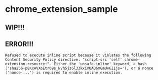 # chrome_extension_sample

## WIP!!!

## ERROR!!!
```
Refused to execute inline script because it violates the following Content Security Policy directive: "script-src 'self' chrome-extension-resource:". Either the 'unsafe-inline' keyword, a hash ('sha256-p8KxAVXoEtr69s_Nvh5jz6l33kxiVUAQ6mGmUv6Z1js='), or a nonce ('nonce-...') is required to enable inline execution.
```
